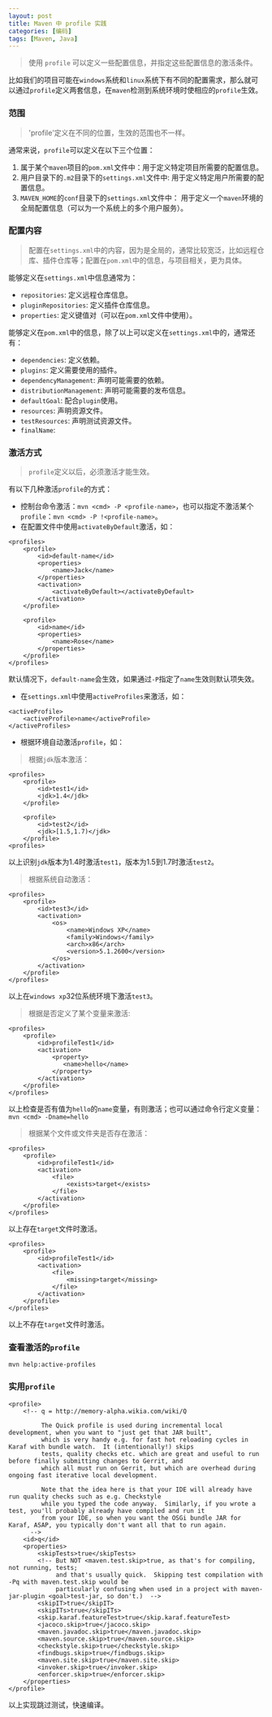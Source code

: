 ```yaml
---
layout: post
title: Maven 中 profile 实践
categories: [编码]
tags: [Maven, Java]
---
```


> 使用 `profile` 可以定义一些配置信息，并指定这些配置信息的激活条件。

<!--more-->

比如我们的项目可能在`windows`系统和`linux`系统下有不同的配置需求，那么就可以通过`profile`定义两套信息，在`maven`检测到系统环境时使相应的`profile`生效。

### 范围

> 'profile'定义在不同的位置，生效的范围也不一样。

通常来说，`profile`可以定义在以下三个位置：

1. 属于某个`maven`项目的`pom.xml`文件中：用于定义特定项目所需要的配置信息。
2. 用户目录下的`.m2`目录下的`settings.xml`文件中: 用于定义特定用户所需要的配置信息。
3. `MAVEN_HOME`的`conf`目录下的`settings.xml`文件中： 用于定义一个`maven`环境的全局配置信息（可以为一个系统上的多个用户服务）。

### 配置内容

> 配置在`settings.xml`中的内容，因为是全局的，通常比较宽泛，比如远程仓库、插件仓库等；配置在`pom.xml`中的信息，与项目相关，更为具体。

能够定义在`settings.xml`中信息通常为：

- `repositories`: 定义远程仓库信息。
- `pluginRepositories`: 定义插件仓库信息。
- `properties`: 定义键值对（可以在`pom.xml`文件中使用）。

能够定义在`pom.xml`中的信息，除了以上可以定义在`settings.xml`中的，通常还有：

- `dependencies`: 定义依赖。
- `plugins`: 定义需要使用的插件。
- `dependencyManagement`: 声明可能需要的依赖。
- `distributionManagement`: 声明可能需要的发布信息。
- `defaultGoal`: 配合`plugin`使用。
- `resources`: 声明资源文件。
- `testResources`: 声明测试资源文件。
- `finalName`:

### 激活方式

> `profile`定义以后，必须激活才能生效。

有以下几种激活`profile`的方式：

- 控制台命令激活：`mvn <cmd> -P <profile-name>`，也可以指定不激活某个`profile`：`mvn <cmd> -P !<profile-name>`。
- 在配置文件中使用`activateByDefault`激活，如：

```
<profiles>
	<profile>
		<id>default-name</id>
		<properties>
			<name>Jack</name>
		</properties>
		<activation>
			<activateByDefault></activateByDefault>
		</activation>
	</profile>

	<profile>
		<id>name</id>
		<properties>
			<name>Rose</name>
		</properties>
	</profile>
</profiles>
```

默认情况下，`default-name`会生效，如果通过`-P`指定了`name`生效则默认项失效。

- 在`settings.xml`中使用`activeProfiles`来激活，如：

```
<activeProfile>
	<activeProfile>name</activeProfile>
</activeProfiles>
```

- 根据环境自动激活`profile`，如：

> 根据`jdk`版本激活：

```
<profiles>  
    <profile>  
        <id>test1</id>  
        <jdk>1.4</jdk>  
    </profile>

    <profile>  
        <id>test2</id>  
        <jdk>[1.5,1.7)</jdk>  
    </profile>  
<profiles>  
```

以上识别`jdk`版本为1.4时激活`test1`，版本为1.5到1.7时激活`test2`。

> 根据系统自动激活：

```
<profiles>  
    <profile>  
        <id>test3</id>  
        <activation>  
	        <os>  
	            <name>Windows XP</name>  
	            <family>Windows</family>  
	            <arch>x86</arch>  
	            <version>5.1.2600</version>  
	        </os>  
        </activation>  
    </profile>  
</profiles>  
```

以上在`windows xp`32位系统环境下激活`test3`。

> 根据是否定义了某个变量来激活:

```
<profiles>  
    <profile>  
        <id>profileTest1</id>  
        <activation>  
			<property>  
			   <name>hello</name>  
			</property>  
        </activation>  
    </profile>  
</profiles>  
```

以上检查是否有值为`hello`的`name`变量，有则激活；也可以通过命令行定义变量：`mvn <cmd> -Dname=hello`

> 根据某个文件或文件夹是否存在激活：

```
<profiles>  
	<profile>  
	    <id>profileTest1</id>  
	    <activation>  
			<file>  
				<exists>target</exists>  
			</file>  
	    </activation>  
	</profile>  
</profiles>  
```

以上存在`target`文件时激活。

```
<profiles>  
	<profile>  
	    <id>profileTest1</id>  
	    <activation>  
			<file>  
				<missing>target</missing>  
			</file>  
	    </activation>  
	</profile>  
</profiles>  
```

以上不存在`target`文件时激活。

### 查看激活的`profile`

```
mvn help:active-profiles
```

### 实用`profile`

```
<profile>
    <!-- q = http://memory-alpha.wikia.com/wiki/Q

         The Quick profile is used during incremental local development, when you want to "just get that JAR built",
         which is very handy e.g. for fast hot reloading cycles in Karaf with bundle watch.  It (intentionally!) skips
         tests, quality checks etc. which are great and useful to run before finally submitting changes to Gerrit, and
         which all must run on Gerrit, but which are overhead during ongoing fast iterative local development.

         Note that the idea here is that your IDE will already have run quality checks such as e.g. Checkstyle
         while you typed the code anyway.  Similarly, if you wrote a test, you'll probably already have compiled and run it
         from your IDE, so when you want the OSGi bundle JAR for Karaf, ASAP, you typically don't want all that to run again.
      -->
    <id>q</id>
    <properties>
        <skipTests>true</skipTests>
        <!-- But NOT <maven.test.skip>true, as that's for compiling, not running, tests;
             and that's usually quick.  Skipping test compilation with -Pq with maven.test.skip would be
             particularly confusing when used in a project with maven-jar-plugin <goal>test-jar, so don't.)  -->
        <skipIT>true</skipIT>
        <skipITs>true</skipITs>
        <skip.karaf.featureTest>true</skip.karaf.featureTest>
        <jacoco.skip>true</jacoco.skip>
        <maven.javadoc.skip>true</maven.javadoc.skip>
        <maven.source.skip>true</maven.source.skip>
        <checkstyle.skip>true</checkstyle.skip>
        <findbugs.skip>true</findbugs.skip>
        <maven.site.skip>true</maven.site.skip>
        <invoker.skip>true</invoker.skip>
        <enforcer.skip>true</enforcer.skip>
    </properties>
</profile>
```

以上实现跳过测试，快速编译。
